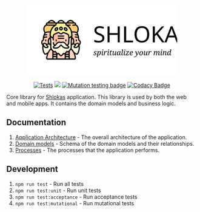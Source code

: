 <p align="center">
    <img src="docs/logo.svg" height="184px"/>
</p>

<p align="center">
  <a href="https://github.com/akdasa-studios/shlokas-core/actions/workflows/tests.yml"><img src="https://github.com/akdasa-studios/shlokas-core/actions/workflows/tests.yml/badge.svg" alt="Tests"></a>
  <a href="https://codecov.io/gh/akdasa-studios/shlokas-core"><img src="https://codecov.io/gh/akdasa-studios/shlokas-core/branch/main/graph/badge.svg?token=IRHRFSB04O"/></a>
  <a href="https://dashboard.stryker-mutator.io/reports/github.com/akdasa-studios/shlokas-core/main"><img src="https://img.shields.io/endpoint?style=flat&amp;url=https%3A%2F%2Fbadge-api.stryker-mutator.io%2Fgithub.com%2Fakdasa-studios%2Fshlokas-core%2Fmain" alt="Mutation testing badge"></a>
  <a href="https://www.codacy.com/gh/akdasa-studios/shlokas-core/dashboard?utm_source=github.com&amp;utm_medium=referral&amp;utm_content=akdasa-studios/shlokas-core&amp;utm_campaign=Badge_Grade"><img src="https://app.codacy.com/project/badge/Grade/a2f433a5afe841ca8bda8e6025ee4929" alt="Codacy Badge"></a>
</p>

Core library for [Shlokas](https://github.com/akdasa-studios/shlokas) application. This library is used by both the web and mobile apps. It contains the domain models and business logic.

## Documentation
1. [Application Architecture](docs/app.md) - The overall architecture of the application.
2. [Domain models](docs/models.md) - Schema of the domain models and their relationships.
3. [Processes](docs/flow.md) - The processes that the application performs.

## Development
1. `npm run test` - Run all tests
2. `npm run test:unit` - Run unit tests
3. `npm run test:acceptance` - Run acceptance tests
4. `npm run test:mutational` - Run mutational tests
